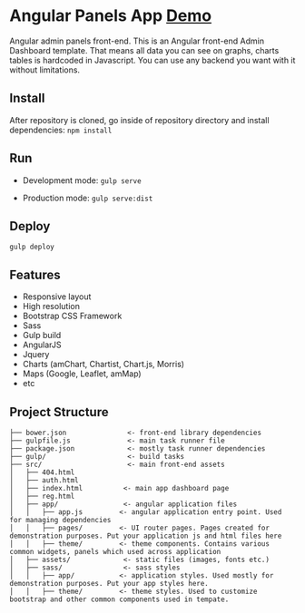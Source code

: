 # Angular Panels App [Demo](https://maurobus.github.io/angular-panels-app)

Angular admin panels front-end.
This is an Angular front-end Admin Dashboard template. That means all data you can see on graphs, charts tables is hardcoded in Javascript. You can use any backend you want with it without limitations.


## Install
After repository is cloned, go inside of repository directory and install dependencies:
`npm install`


## Run
* Development mode:
  `gulp serve`

* Production mode:
  `gulp serve:dist`


## Deploy
  `gulp deploy`


## Features
* Responsive layout
* High resolution
* Bootstrap CSS Framework
* Sass
* Gulp build
* AngularJS
* Jquery
* Charts (amChart, Chartist, Chart.js, Morris)
* Maps (Google, Leaflet, amMap)
* etc

## Project Structure
```
├── bower.json               <- front-end library dependencies
├── gulpfile.js              <- main task runner file
├── package.json             <- mostly task runner dependencies
├── gulp/                    <- build tasks
├── src/                     <- main front-end assets
│   ├── 404.html
│   ├── auth.html
│   ├── index.html          <- main app dashboard page
│   ├── reg.html
│   ├── app/                <- angular application files
│   │   ├── app.js         <- angular application entry point. Used for managing dependencies
│   │   ├── pages/         <- UI router pages. Pages created for demonstration purposes. Put your application js and html files here
│   │   ├── theme/         <- theme components. Contains various common widgets, panels which used across application
│   ├── assets/             <- static files (images, fonts etc.)
│   ├── sass/               <- sass styles
│   │   ├── app/           <- application styles. Used mostly for demonstration purposes. Put your app styles here.
│   │   ├── theme/         <- theme styles. Used to customize bootstrap and other common components used in tempate.
```
